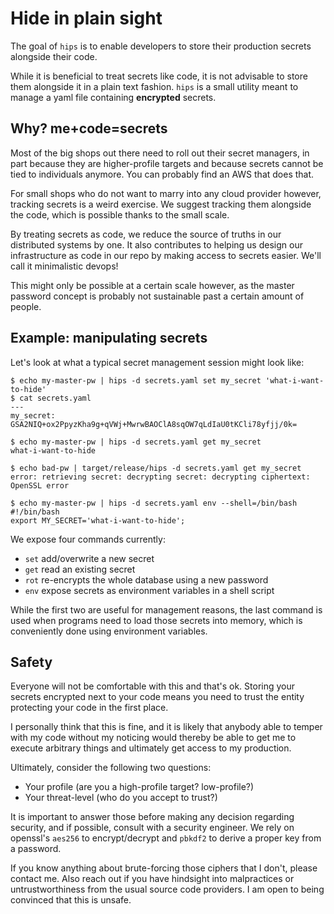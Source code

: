 # Hide in plain sight

The goal of `hips` is to enable developers to store their production secrets
alongside their code.

While it is beneficial to treat secrets like code, it is not advisable to store
them alongside it in a plain text fashion. `hips` is a small utility meant to
manage a yaml file containing **encrypted** secrets.

## Why? me+code=secrets

Most of the big shops out there need to roll out their secret managers, in part
because they are higher-profile targets and because secrets cannot be tied to
individuals anymore. You can probably find an AWS that does that.

For small shops who do not want to marry into any cloud provider however,
tracking secrets is a weird exercise. We suggest tracking them alongside the
code, which is possible thanks to the small scale.

By treating secrets as code, we reduce the source of truths in our distributed
systems by one. It also contributes to helping us design our infrastructure as
code in our repo by making access to secrets easier. We'll call it minimalistic
devops!

This might only be possible at a certain scale however, as the master
password concept is probably not sustainable past a certain amount of people.

## Example: manipulating secrets

Let's look at what a typical secret management session might look like:

```shell
$ echo my-master-pw | hips -d secrets.yaml set my_secret 'what-i-want-to-hide'
$ cat secrets.yaml
---
my_secret: GSA2NIQ+ox2PpyzKha9g+qVWj+MwrwBAOClA8sqOW7qLdIaU0tKCli78yfjj/0k=

$ echo my-master-pw | hips -d secrets.yaml get my_secret
what-i-want-to-hide

$ echo bad-pw | target/release/hips -d secrets.yaml get my_secret
error: retrieving secret: decrypting secret: decrypting ciphertext: OpenSSL error

$ echo my-master-pw | hips -d secrets.yaml env --shell=/bin/bash
#!/bin/bash
export MY_SECRET='what-i-want-to-hide';
```

We expose four commands currently:

 - `set` add/overwrite a new secret
 - `get` read an existing secret
 - `rot` re-encrypts the whole database using a new password
 - `env` expose secrets as environment variables in a shell script

While the first two are useful for management reasons, the last command is used
when programs need to load those secrets into memory, which is conveniently
done using environment variables.

## Safety

Everyone will not be comfortable with this and that's ok. Storing your secrets
encrypted next to your code means you need to trust the entity protecting your
code in the first place.

I personally think that this is fine, and it is likely that anybody able to
temper with my code without my noticing would thereby be able to get me to
execute arbitrary things and ultimately get access to my production.

Ultimately, consider the following two questions:

 - Your profile (are you a high-profile target? low-profile?)
 - Your threat-level (who do you accept to trust?)

It is important to answer those before making any decision regarding security,
and if possible, consult with a security engineer. We rely on openssl's
`aes256` to encrypt/decrypt and `pbkdf2` to derive a proper key from a
password.

If you know anything about brute-forcing those ciphers that I don't, please
contact me. Also reach out if you have hindsight into malpractices or
untrustworthiness from the usual source code providers. I am open to being
convinced that this is unsafe.
